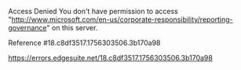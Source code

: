 Access Denied
You don't have permission to access "http://www.microsoft.com/en-us/corporate-responsibility/reporting-governance" on this server.

Reference #18.c8df3517.1756303506.3b170a98

https://errors.edgesuite.net/18.c8df3517.1756303506.3b170a98